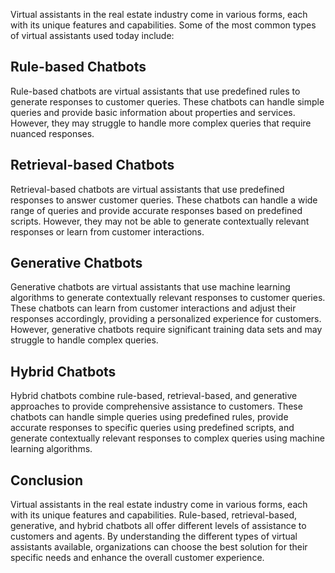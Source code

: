 
Virtual assistants in the real estate industry come in various forms, each with its unique features and capabilities. Some of the most common types of virtual assistants used today include:

Rule-based Chatbots
-------------------

Rule-based chatbots are virtual assistants that use predefined rules to generate responses to customer queries. These chatbots can handle simple queries and provide basic information about properties and services. However, they may struggle to handle more complex queries that require nuanced responses.

Retrieval-based Chatbots
------------------------

Retrieval-based chatbots are virtual assistants that use predefined responses to answer customer queries. These chatbots can handle a wide range of queries and provide accurate responses based on predefined scripts. However, they may not be able to generate contextually relevant responses or learn from customer interactions.

Generative Chatbots
-------------------

Generative chatbots are virtual assistants that use machine learning algorithms to generate contextually relevant responses to customer queries. These chatbots can learn from customer interactions and adjust their responses accordingly, providing a personalized experience for customers. However, generative chatbots require significant training data sets and may struggle to handle complex queries.

Hybrid Chatbots
---------------

Hybrid chatbots combine rule-based, retrieval-based, and generative approaches to provide comprehensive assistance to customers. These chatbots can handle simple queries using predefined rules, provide accurate responses to specific queries using predefined scripts, and generate contextually relevant responses to complex queries using machine learning algorithms.

Conclusion
----------

Virtual assistants in the real estate industry come in various forms, each with its unique features and capabilities. Rule-based, retrieval-based, generative, and hybrid chatbots all offer different levels of assistance to customers and agents. By understanding the different types of virtual assistants available, organizations can choose the best solution for their specific needs and enhance the overall customer experience.
